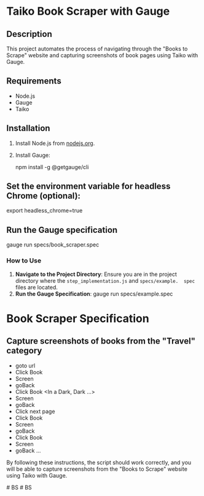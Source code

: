 # Taiko Book Scraper with Gauge

## Description
This project automates the process of navigating through the "Books to Scrape" website and capturing screenshots of book pages using Taiko with Gauge.

## Requirements
- Node.js
- Gauge
- Taiko

## Installation
1. Install Node.js from [nodejs.org](https://nodejs.org/).
2. Install Gauge:

   npm install -g @getgauge/cli

## Set the environment variable for headless Chrome (optional):
   export headless_chrome=true

## Run the Gauge specification
   gauge run specs/book_scraper.spec


### How to Use

1. **Navigate to the Project Directory**: Ensure you are in the project directory where the `step_implementation.js` and 
    `specs/example.  spec` files are located.
2. **Run the Gauge Specification**:
     gauge run specs/example.spec

# Book Scraper Specification

## Capture screenshots of books from the "Travel" category

* goto url
* Click Book <Sharp Objects>
* Screen
* goBack
* Click Book <In a Dark, Dark ...>
* Screen
* goBack
* Click next page
* Click Book <The Past Never Ends>
* Screen
* goBack
* Click Book <A Murder in Time>
* Screen
* goBack
...

By following these instructions, the script should work correctly, and you will be able to capture screenshots from the "Books to Scrape" website using Taiko with Gauge.

#   B S  
 #   B S  
 